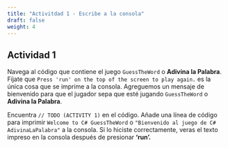 ```yaml
---
title: "Activitdad 1 - Escribe a la consola"
draft: false
weight: 4
---
```


## Actividad 1

Navega al código que contiene el juego `GuessTheWord` o **Adivina la Palabra**. Fíjate que `Press 'run' on the top of the screen to play again.` es la única cosa que se imprime a la consola. Agreguemos un mensaje de bienvenido para que el jugador sepa que esté jugando `GuessTheWord` o **Adivina la Palabra**. 

Encuentra `// TODO (ACTIVITY 1)` en el código. Añade una línea de código para imprimir `Welcome to C# GuessTheWord` o `"Bienvenido al juego de C# AdivinaLaPalabra"` a la consola. Si lo hiciste correctamente, veras el texto impreso en la consola después de presionar **‘run’.**
